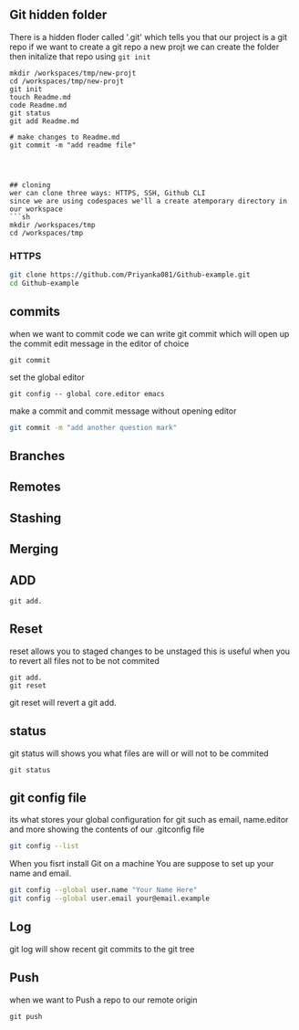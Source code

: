 ## Git hidden folder
There is a hidden floder called '.git' which tells you that our project is a git repo
if we want to create a git repo a new projt we can create the folder then initalize that repo using `git init`
```
mkdir /workspaces/tmp/new-projt
cd /workspaces/tmp/new-projt
git init
touch Readme.md
code Readme.md
git status 
git add Readme.md

# make changes to Readme.md
git commit -m "add readme file"




## cloning
wer can clone three ways: HTTPS, SSH, Github CLI
since we are using codespaces we'll a create atemporary directory in our workspace
```sh
mkdir /workspaces/tmp
cd /workspaces/tmp
```

### HTTPS
```sh
git clone https://github.com/Priyanka081/Github-example.git
cd Github-example
```


## commits
when we want to commit code we can write git commit which will open up the commit edit message in the editor of choice

```
git commit
```
set the global editor
```
git config -- global core.editor emacs
```

make a commit and commit message without opening editor
```sh
git commit -m "add another question mark"
```
## Branches


## Remotes


## Stashing


## Merging
## ADD
```git add Readme.md
git add. 
```
## Reset
reset allows you  to staged changes to be unstaged
this is useful when you to revert all files not to be not commited

```
git add.
git reset
```
 git reset will revert a git add.

 ## status
 git status will shows you what files are will or will not to be commited
 ```
 git status
 ```
 ## git config file
 its what stores your global configuration for git such as email, name.editor and more
 showing the contents of our .gitconfig file
 ```sh
 git config --list
 ```
 When you fisrt install Git on a machine You are suppose to set up your name and email.
 ```sh
 git config --global user.name "Your Name Here"
 git config --global user.email your@email.example
```
## Log
git log will show recent git commits to the git tree

## Push

when we want to Push a repo to our remote origin
```
git push
```

